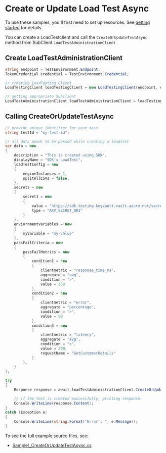 # Create or Update Load Test Async

To use these samples, you'll first need to set up resources. See [getting started](https://github.com/Azure/azure-sdk-for-net/blob/main/sdk/loadtestservice/Azure.Developer.LoadTesting/README.md#getting-started) for details.

You can create a LoadTestclient and call the `CreateOrUpdateTestAsync` method from SubClient `LoadTestAdministrationClient`

## Create LoadTestAdministrationClient
```C# Snippet:Azure_Developer_LoadTesting_CreatingClient
string endpoint = TestEnvironment.Endpoint;
TokenCredential credential = TestEnvironment.Credential;

// creating LoadTesting Client
LoadTestingClient loadTestingClient = new LoadTestingClient(endpoint, credential);

// getting appropriate Subclient
LoadTestAdministrationClient loadTestAdministrationClient = loadTestingClient.getLoadTestAdministration();
```

## Calling CreateOrUpdateTestAsync
```C# Snippet:Azure_Developer_LoadTesting_CreateOrUpdateTestAsync
// provide unique identifier for your test
string testId = "my-test-id";

// all data needs to be passed while creating a loadtest
var data = new
{
    description = "This is created using SDK",
    displayName = "SDK's LoadTest",
    loadTestConfig = new
    {
        engineInstances = 1,
        splitAllCSVs = false,
    },
    secrets = new
    {
        secret1 = new
        {
            value = "https://sdk-testing-keyvault.vault.azure.net/secrets/sdk-secret",
            type = "AKV_SECRET_URI"
        }
    },
    enviornmentVariables = new
    {
        myVariable = "my-value"
    },
    passFailCriteria = new
    {
        passFailMetrics = new
        {
            condition1 = new
            {
                clientmetric = "response_time_ms",
                aggregate = "avg",
                condition = ">",
                value = 300
            },
            condition2 = new
            {
                clientmetric = "error",
                aggregate = "percentage",
                condition = ">",
                value = 50
            },
            condition3 = new
            {
                clientmetric = "latency",
                aggregate = "avg",
                condition = ">",
                value = 200,
                requestName = "GetCustomerDetails"
            }
        },
    }
};

try
{
    Response response = await loadTestAdministrationClient.CreateOrUpdateTestAsync(testId, RequestContent.Create(data));

    // if the test is created successfully, printing response
    Console.WriteLine(response.Content);
}
catch (Exception e)
{
    Console.WriteLine(string.Format("Error : ", e.Message));
}
```

To see the full example source files, see:
* [Sample1_CreateOrUpdateTestAsync.cs](https://github.com/Azure/azure-sdk-for-net/blob/main/sdk/loadtestservice/Azure.Developer.LoadTesting/tests/Samples/Sample1_CreateOrUpdateTestAsync.cs)